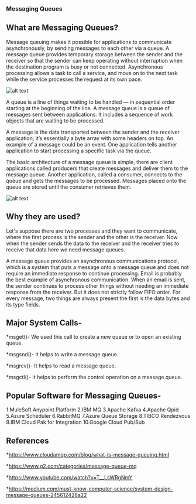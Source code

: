 ### Messaging Queues

## **What are Messaging Queues?**
Message queuing makes it possible for applications to communicate asynchronously, by sending messages to each other via a queue. A message queue provides temporary storage between the sender and the receiver so that the sender can keep operating without interruption when the destination program is busy or not connected. Asynchronous processing allows a task to call a service, and move on to the next task while the service processes the request at its own pace.

![alt text](https://www.cloudamqp.com/img/blog/thumb-mq.jpg)

A queue is a line of things waiting to be handled — in sequential order starting at the beginning of the line. A message queue is a queue of messages sent between applications. It includes a sequence of work objects that are waiting to be processed.

A message is the data transported between the sender and the receiver application; it’s essentially a byte array with some headers on top. An example of a message could be an event. One application tells another application to start processing a specific task via the queue.

The basic architecture of a message queue is simple, there are client applications called producers that create messages and deliver them to the message queue. Another application, called a consumer, connects to the queue and gets the messages to be processed. Messages placed onto the queue are stored until the consumer retrieves them.

![alt text](https://miro.medium.com/max/1230/0*kworctnDN9P4jzZf.png)

## **Why they are used?**

Let's suppose there are two processes and they want to communicate, where the first process is the sender and the other is the receiver. Now when the sender sends the data to the receiver and the receiver tries to receive that data here we need message queues. 

A message queue provides an asynchronous communications protocol, which is a system that puts a message onto a message queue and does not require an immediate response to continue processing. Email is probably the best example of asynchronous communication. When an email is sent, the sender continues to process other things without needing an immediate response from the receiver. But it does not strictly follow FIFO order. For every message, two things are always present the first is the data bytes and its type fields.

## **Major System Calls-**

*msget()- 
We used this call to create a new queue or to open an existing queue.

*msgsnd()-
It helps to write a message queue.

*msgrcv()-
It helps to read a message queue.

*msgctl()-
It helps to perform the control operation on a message queue.

## **Popular Software for Messaging Queues-**

1.MuleSoft Anypoint Platform 
2.IBM MQ 
3.Apache Kafka
4.Apache Qpid 
5.Azure Scheduler
6.RabbitMQ
7.Azure Queue Storage
8.TIBCO Rendezvous
9.IBM Cloud Pak for Integration
10.Google Cloud Pub/Sub

## **References**

*https://www.cloudamqp.com/blog/what-is-message-queuing.html

*https://www.g2.com/categories/message-queue-mq

*https://www.youtube.com/watch?v=T__LsWRgNmY

*https://medium.com/must-know-computer-science/system-design-message-queues-245612428a22


